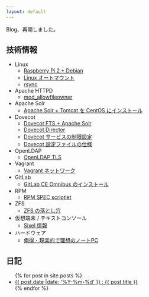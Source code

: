 ```yaml
---
layout: default
---
```

Blog、再開しました。

技術情報
----------------------------------------------------------------------

  * Linux
    * [Raspberry Pi 2 + Debian](linux/debian/rpi2.html)
    * [Linux オートマウント](linux/autofs.html)
    * [rsync](linux/rsync.html)
  * Apache HTTPD
    * [mod_allowfileowner](apache/mod-allowfileowner.html)
  * Apache Solr
    * [Apache Solr + Tomcat を CentOS にインストール](solr/solr-centos.html)
  * Dovecot
    * [Dovecot FTS + Apache Solr](dovecot/fts-solr.html)
    * [Dovecot Director](dovecot/director.html)
    * [Dovecot サービスの制限設定](dovecot/limit.html)
    * [Dovecot 設定ファイルの仕様](dovecot/configfile)
  * OpenLDAP
    * [OpenLDAP TLS](openldap/tls.html)
  * Vagrant
    * [Vagrant ネットワーク](vagrant/network.html)
  * GitLab
    * [GitLab CE Omnibus のインストール](gitlab/install-omnibus.html)
  * RPM
    * [RPM SPEC scriptlet](rpm/scriptlet.md)
  * ZFS
    * [ZFS の落とし穴](zfs/pitfall.html)
  * 仮想端末 / テキストコンソール
    * [Sixel 情報](vt/sixel.html)
  * ハードウェア
    * [俺得・現実的で理想のノートPC](hardware/fav-pc.html)

日記
----------------------------------------------------------------------
<ul>
{% for post in site.posts %}
<li>
  <a href="{{ post.url }}">{{ post.date |date: '%Y-%m-%d' }} : {{ post.title }}</a>
</li>
{% endfor %}
</ul>
